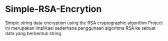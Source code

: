 # Simple-RSA-Encrytion
 Simple string data encryption using the RSA cryptographic algorithm
Project ini merupakan implikasi sederhana penggunaan algoritma RSA ke sebuat data yang berbentuk string
